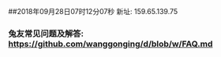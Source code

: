 ##2018年09月28日07时12分07秒 新址: 159.65.139.75
### 兔友常见问题及解答: https://github.com/wanggonging/d/blob/w/FAQ.md
